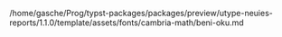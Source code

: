 /home/gasche/Prog/typst-packages/packages/preview/utype-neuies-reports/1.1.0/template/assets/fonts/cambria-math/beni-oku.md